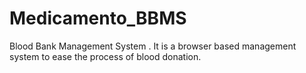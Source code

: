 # Medicamento_BBMS
Blood Bank Management  System . It is a browser based management system to  ease the process of blood donation.
